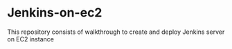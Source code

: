 # Jenkins-on-ec2
This repository consists of  walkthrough to create and deploy Jenkins server on EC2 instance
